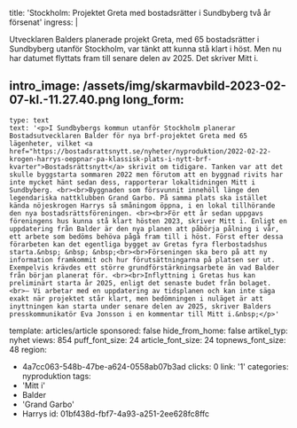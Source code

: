 title: 'Stockholm: Projektet Greta med bostadsrätter i Sundbyberg två år försenat'
ingress: |
  <p>Utvecklaren Balders planerade projekt Greta, med 65 bostadsrätter i Sundbyberg utanför Stockholm, var tänkt att kunna stå klart i höst. Men nu har datumet flyttats fram till senare delen av 2025. Det skriver Mitt i.
  </p>
  
intro_image: /assets/img/skarmavbild-2023-02-07-kl.-11.27.40.png
long_form:
  -
    type: text
    text: '<p>I Sundbybergs kommun utanför Stockholm planerar Bostadsutvecklaren Balder för nya brf-projektet Greta med 65 lägenheter, vilket <a href="https://bostadsrattsnytt.se/nyheter/nyproduktion/2022-02-22-krogen-harrys-oeppnar-pa-klassisk-plats-i-nytt-brf-kvarter">Bostadsrättsnytt</a> skrivit om tidigare. Tanken var att det skulle byggstarta sommaren 2022 men förutom att en byggnad rivits har inte mycket hänt sedan dess, rapporterar lokaltidningen Mitt i Sundbyberg. <br><br>Byggnaden som försvunnit innehöll länge den legendariska nattklubben Grand Garbo. På samma plats ska istället kända nöjeskrogen Harrys så småningom öppna, i en lokal tillhörande den nya bostadsrättsföreningen. <br><br>För ett år sedan uppgavs föreningens hus kunna stå klart hösten 2023, skriver Mitt i. Enligt en uppdatering från Balder är den nya planen att påbörja pålning i vår, ett arbete som bedöms behöva pågå fram till i höst. Först efter dessa förarbeten kan det egentliga bygget av Gretas fyra flerbostadshus starta.&nbsp; &nbsp; &nbsp;<br><br>Förseningen ska bero på att ny information framkommit och hur förutsättningarna på platsen ser ut. Exempelvis krävdes ett större grundförstärkningsarbete än vad Balder från början planerat för. <br><br>Inflyttning i Gretas hus kan preliminärt starta år 2025, enligt det senaste budet från bolaget. <br>– Vi arbetar med en uppdatering av tidsplanen och kan inte säga exakt när projektet står klart, men bedömningen i nuläget är att inyttningen kan starta under senare delen av 2025, skriver Balders presskommunikatör Eva Jonsson i en kommentar till Mitt i.&nbsp;</p>'
template: articles/article
sponsored: false
hide_from_home: false
artikel_typ: nyhet
views: 854
puff_font_size: 24
article_font_size: 24
topnews_font_size: 48
region:
  - 4a7cc063-548b-47be-a624-0558ab07b3ad
clicks: 0
link: '1'
categories: nyproduktion
tags:
  - 'Mitt i'
  - Balder
  - 'Grand Garbo'
  - Harrys
id: 01bf438d-fbf7-4a93-a251-2ee628fc8ffc
